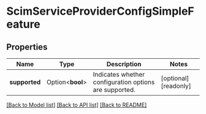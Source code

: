 # ScimServiceProviderConfigSimpleFeature

## Properties

Name | Type | Description | Notes
------------ | ------------- | ------------- | -------------
**supported** | Option<**bool**> | Indicates whether configuration options are supported. | [optional][readonly]

[[Back to Model list]](../README.md#documentation-for-models) [[Back to API list]](../README.md#documentation-for-api-endpoints) [[Back to README]](../README.md)


